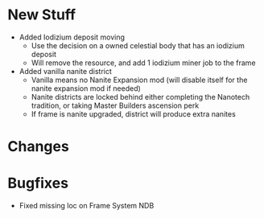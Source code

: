 # New Stuff
- Added Iodizium deposit moving
  - Use the decision on a owned celestial body that has an iodizium deposit
  - Will remove the resource, and add 1 iodizium miner job to the frame
- Added vanilla nanite district
  - Vanilla means no Nanite Expansion mod (will disable itself for the nanite expansion mod if needed)
  - Nanite districts are locked behind either completing the Nanotech tradition, or taking Master Builders ascension perk
  - If frame is nanite upgraded, district will produce extra nanites
# Changes

# Bugfixes
- Fixed missing loc on Frame System NDB